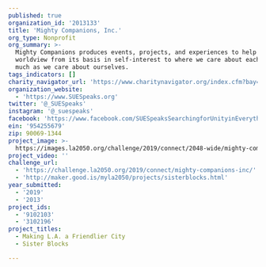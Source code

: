 ```yaml
---
published: true
organization_id: '2013133'
title: 'Mighty Companions, Inc.'
org_type: Nonprofit
org_summary: >-
  Mighty Companions produces events, projects, and experiences to help shift our
  worldview from its basis in self-interest to where we care about each other as
  much as we care about ourselves.
tags_indicators: []
charity_navigator_url: 'https://www.charitynavigator.org/index.cfm?bay=search.profile&ein=954255679'
organization_website:
  - 'https://www.SUESpeaks.org'
twitter: '@_SUESpeaks'
instagram: '@_suespeaks'
facebook: 'https://www.facebook.com/SUESpeaksSearchingforUnityinEverything/'
ein: '954255679'
zip: 90069-1344
project_image: >-
  https://images.la2050.org/challenge/2019/connect/2048-wide/mighty-companions-inc.jpg
project_video: ''
challenge_url:
  - 'https://challenge.la2050.org/2019/connect/mighty-companions-inc/'
  - 'http://maker.good.is/myla2050/projects/sisterblocks.html'
year_submitted:
  - '2019'
  - '2013'
project_ids:
  - '9102103'
  - '3102196'
project_titles:
  - Making L.A. a Friendlier City
  - Sister Blocks

---
```

